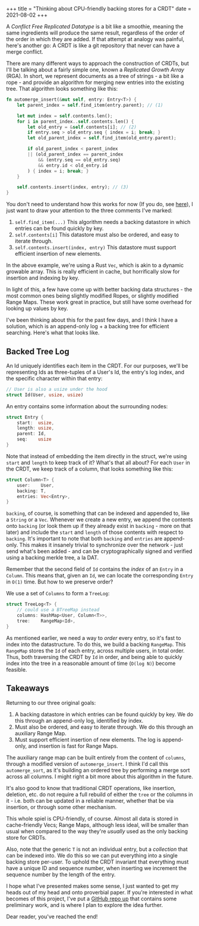 +++
title = "Thinking about CPU-friendly backing stores for a CRDT"
date = 2021-08-02
+++

A *Conflict Free Replicated Datatype* is a bit like a smoothie, meaning the same ingredients will produce the same result, regardless of the order of the order in which they are added. If that attempt at analogy was painful, here's another go: A CRDT is like a git repository that never can have a merge conflict.

There are many different ways to approach the construction of CRDTs, but I'll be talking about a fairly simple one, known a *Replicated Growth Array* (RGA). In short, we represent documents as a tree of strings - a bit like a rope - and provide an algorithm for merging new entries into the existing tree. That algorithm looks something like this:

```rust
fn automerge_insert(&mut self, entry: Entry<T>) {
    let parent_index = self.find_item(entry.parent); // (1)

    let mut index = self.contents.len();
    for i in parent_index..self.contents.len() {
        let old_entry = &self.contents[i]; // (2)
        if entry.seq > old_entry.seq { index = i; break; }
        let old_parent_index = self.find_item(old_entry.parent);

        if old_parent_index < parent_index
        || (old_parent_index == parent_index
            && (entry.seq == old_entry.seq)
            && entry.id < old_entry.id
        ) { index = i; break; }
    }

    self.contents.insert(index, entry); // (3)
}
```

You don't need to understand how this works for now (If you do, see [here](https://josephg.com/blog/crdts-go-brrr/)), I just want to draw your attention to the three comments I've marked:

1. `self.find_item(...)` This algorithm needs a backing datastore in which entries can be found quickly by key.
2. `self.contents[i]` This datastore must also be ordered, and easy to iterate through.
3. `self.contents.insert(index, entry)` This datastore must support efficient insertion of new elements.

In the above example, we're using a Rust `Vec`, which is akin to a dynamic growable array. This is really efficient in cache, but horrifically slow for insertion and indexing by key.

In light of this, a few have come up with better backing data structures - the most common ones being slightly modified Ropes, or slightly modified Range Maps. These work great in practice, but still have some overhead for looking up values by key.

I've been thinking about this for the past few days, and I think I have a solution, which is an append-only log + a backing tree for efficient searching. Here's what that looks like.

## Backed Tree Log
An Id uniquely identifies each item in the CRDT. For our purposes, we'll be representing Ids as three-tuples of a User's Id, the entry's log index, and the specific character within that entry:

```rust
// User is also a usize under the hood
struct Id(User, usize, usize)
```

An entry contains some information about the surrounding nodes:

```rust
struct Entry {
    start:  usize,
    length: usize,
    parent: Id,
    seq:    usize
}
```

Note that instead of embedding the item directly in the struct, we're using `start` and `length` to keep track of it? What's that all about? For each `User` in the CRDT, we keep track of a column, that looks something like this:

```rust
struct Column<T> {
    user:    User,
    backing: T,
    entries: Vec<Entry>,
}
```

`backing`, of course, is something that can be indexed and appended to, like a `String` or a `Vec`. Whenever we create a new entry, we append the contents onto `backing` (or look them up if they already exist in `backing` - more on that later) and include the `start` and `length` of those contents with respect to `backing`. It's important to note that both `backing` and `entries` are append-only. This makes it insanely trivial to synchronize over the network - just send what's been added - and can be cryptographically signed and verified using a backing merkle tree, a la DAT.

Remember that the second field of `Id` contains the *index* of an `Entry` in a `Column`. This means that, given an `Id`, we can locate the corresponding `Entry` in `O(1)` time. But how to we preserve order?

We use a set of `Columns` to form a `TreeLog`:

```rust
struct TreeLog<T> {
    // could use a BTreeMap instead
    columns: HashMap<User, Column<T>>,
    tree:    RangeMap<Id>,
}
```

As mentioned earlier, we need a way to *order* every entry, so it's fast to index into the datastructure. To do this, we build a backing `RangeMap`. This `RangeMap` stores the `Id` of each entry, across multiple users, in total order. Thus, both traversing the CRDT by `Id` in order, and being able to quickly index into the tree in a reasonable amount of time (`O(log N)`) become feasible.

## Takeaways
Returning to our three original goals:

1. A backing datastore in which entries can be found quickly by key. We do this through an append-only log, identified by index.
2. Must also be ordered, and easy to iterate through. We do this through an auxiliary Range Map. 
3. Must support efficient insertion of new elements. The log is append-only, and insertion is fast for Range Maps.

The auxiliary range map can be built entirely from the content of `columns`, through a modified version of `automerge_insert`. I think I'd call this `automerge_sort`, as it's building an ordered tree by performing a merge sort across all columns. I might right a bit more about this algorithm in the future.

It's also good to know that traditional CRDT operations, like insertion, deletion, etc. do not require a full rebuild of either the `tree` or the columns in it - i.e. both can be updated in a reliable manner, whether that be via insertion, or through some other mechanism.

This whole spiel is CPU-friendly, of course. Almost all data is stored in cache-friendly Vecs; Range Maps, although less ideal, will be smaller than usual when compared to the way they're *usually* used as the only backing store for CRDTs.

Also, note that the generic `T` is not an individual entry, but a *collection* that can be indexed into. We do this so we can put everything into a single backing store per-user. To uphold the CRDT invariant that everything must have a unique ID and sequence number, when inserting we increment the sequence number by the length of the entry.

I hope what I've presented makes some sense, I just wanted to get my heads out of my head and onto proverbial paper. If you're interested in what becomes of this project, I've put a [GitHub repo up](https://github.com/slightknack/together/) that contains some preliminary work, and is where I plan to explore the idea further.

Dear reader, you've reached the end!
